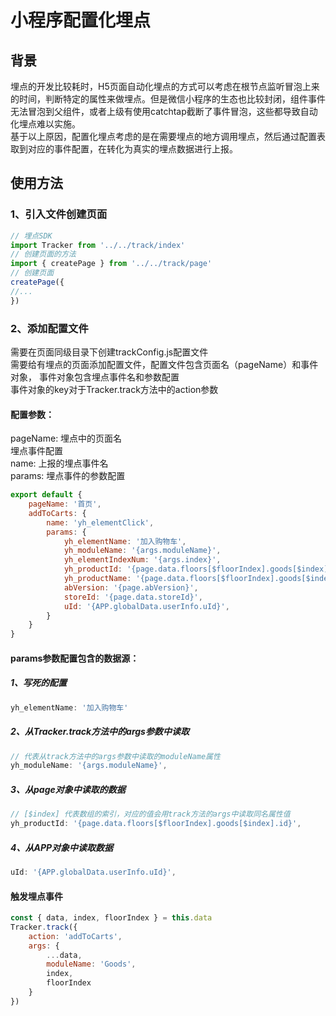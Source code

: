 # 小程序配置化埋点
## 背景
埋点的开发比较耗时，H5页面自动化埋点的方式可以考虑在根节点监听冒泡上来的时间，判断特定的属性来做埋点。但是微信小程序的生态也比较封闭，组件事件无法冒泡到父组件，或者上级有使用catchtap截断了事件冒泡，这些都导致自动化埋点难以实施。    
基于以上原因，配置化埋点考虑的是在需要埋点的地方调用埋点，然后通过配置表取到对应的事件配置，在转化为真实的埋点数据进行上报。

## 使用方法
### 1、引入文件创建页面
```javascript
// 埋点SDK
import Tracker from '../../track/index'
// 创建页面的方法
import { createPage } from '../../track/page'
// 创建页面
createPage({
//...
})
```
### 2、添加配置文件
需要在页面同级目录下创建trackConfig.js配置文件  
需要给有埋点的页面添加配置文件，配置文件包含页面名（pageName）和事件对象，
事件对象包含埋点事件名和参数配置  
事件对象的key对于Tracker.track方法中的action参数
#### 配置参数：  
pageName: 埋点中的页面名  
埋点事件配置    
name: 上报的埋点事件名  
params: 埋点事件的参数配置

```javascript
export default {
    pageName: '首页',
    addToCarts: {
        name: 'yh_elementClick',
        params: {
            yh_elementName: '加入购物车',
            yh_moduleName: '{args.moduleName}',
            yh_elementIndexNum: '{args.index}',
            yh_productId: '{page.data.floors[$floorIndex].goods[$index].id}',
            yh_productName: '{page.data.floors[$floorIndex].goods[$index].name}',
            abVersion: '{page.abVersion}',
            storeId: '{page.data.storeId}',
            uId: '{APP.globalData.userInfo.uId}',
        }
    }
}

```
#### params参数配置包含的数据源：  
##### 1、写死的配置
```javascript
yh_elementName: '加入购物车'
```
##### 2、从Tracker.track方法中的args参数中读取
```javascript
// 代表从track方法中的args参数中读取的moduleName属性
yh_moduleName: '{args.moduleName}',
```
##### 3、从page对象中读取的数据
```javascript
// [$index] 代表数组的索引，对应的值会用track方法的args中读取同名属性值
yh_productId: '{page.data.floors[$floorIndex].goods[$index].id}',
```
##### 4、从APP对象中读取数据
```javascript
uId: '{APP.globalData.userInfo.uId}',
```
#### 触发埋点事件
```javascript
const { data, index, floorIndex } = this.data
Tracker.track({
    action: 'addToCarts',
    args: {
        ...data,
        moduleName: 'Goods',
        index,
        floorIndex
    }
})
```


